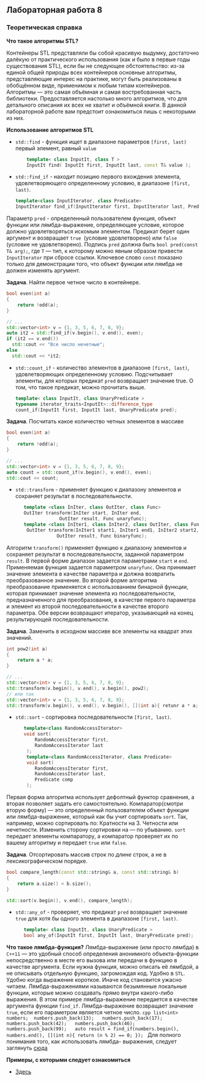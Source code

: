## Лабораторная работа 8

### Теоретическая справка
**Что такое алгоритмы STL?**

Контейнеры STL представляли бы собой красивую выдумку, достаточно далёкую от
практического использования (как и было в первые годы существования STL),
если бы не следующее обстоятельство: из-за единой общей природы всех контейнеров
основные алгоритмы, представляющие интерес на практике, могут быть реализованы
в обобщённом виде, применимом к любым типам контейнеров. Алгоритмы — это самая
объёмная и самая востребованная часть библиотеки. Предоставляется настолько много
алгоритмов, что для детального описания их всех не хватит и объёмной книги.
В данной лабораторной работе вам предстоит ознакомиться лишь с некоторыми из них.

**Использование алгоритмов STL**

* `std::find` - функция ищет в диапазоне параметров `[first, last)` первый элемент, равный `value`
    ```cpp
        template< class InputIt, class T >
        InputIt find( InputIt first, InputIt last, const T& value );
    ```    


* `std::find_if` - находит позицию первого вхождения элемента, удовлетворяющего определенному условию,
в диапазоне `[first, last)`.
    ```cpp
    template<class InputIterator, class Predicate> 
    InputIterator find_if(InputIterator first, InputIterator last, Predicate pred);
    ```
Параметр `pred` - определенный пользователем функция, объект функции или лямбда-выражение,
определяющее условие, которое должно удовлетворяться искомым элементом. Предикат
берет один аргумент и возвращает `true `(условие удовлетворено) или `false` (условие
не удовлетворено). Подпись `pred` должна быть `bool pred(const T& arg);`, где `T` — тип,
к которому можно явным образом привести `InputIterator` при сбросе ссылки. Ключевое
слово `const` показано только для демонстрации того, что объект функции или лямбда
не должен изменять аргумент.

**Задача**. Найти первое четное число в контейнере.
```cpp
bool even(int a)
{
    return !odd(a);
}

// ...
std::vector<int> v = {1, 3, 5, 6, 7, 8, 9};
auto it2 = std::find_if(v.begin(), v.end(), even);
if (it2 == v.end())
  std::cout << "Все число нечетные";
else
  std::cout << *it2;
```

* `std::count_if` - количество элементов в диапазоне `[first, last)`, удовлетворяющих определенному
условию. Подсчитывает элементы, для которых предикат `pred` возвращает значение true. О том,
что такое предикат, можно прочитать выше.
     ```cpp
     template< class InputIt, class UnaryPredicate >
     typename iterator_traits<InputIt>::difference_type
     count_if(InputIt first, InputIt last, UnaryPredicate pred);
     ```
 
 **Задача**. Посчитать какое количество четных элементов в массиве
```cpp
bool even(int a)
{
    return !odd(a);
}

// ...
std::vector<int> v = {1, 3, 5, 6, 7, 8, 9};
auto count = std::count_if(v.begin(), v.end(), even);
std::cout << count;
```

* `std::transform` - применяет функцию к диапазону элементов и сохраняет результат в последовательности.
    ```cpp
       template <class InIter, class OutIter, class Funс>
	   OutIter transform(InIter start, InIter end,
				    OutIter result, Func unaryfunc);
       template <class InIter1, class InIter2, class OutIter, class Func>
	    OutIter transform(InIter1 start1, InIter1 end1, InIter2 start2,
				   OutIter result, Func binaryfunc);
	```
Алгоритм `transform()` применяет функцию к диапазону элементов и сохраняет результат
в последовательности, заданной параметром `result`. В первой форме диапазон задается
параметрами `start` и `end`. Применяемая функция задается параметром `unaryfunc`. 
Она принимает значение элемента в качестве параметра и должна возвратить преобразованное
значение.
Во второй форме алгоритма преобразование применяется с использованием бинарной функции,
которая принимает значение элемента из последовательности, предназначенного для преобразования,
в качестве первого параметра и элемент из второй последовательности в качестве второго параметра.
Обе версии возвращают итератор, указывающий на конец результирующей последовательности.

**Задача**. Заменить в исходном массиве все элементы на квадрат этих значений.
```cpp
int pow2(int a)
{
    return a * a;
}

// ...
std::vector<int> v = {1, 3, 5, 6, 7, 8, 9};
std::transform(v.begin(), v.end(), v.begin(), pow2);
// или так
std::vector<int> v = {1, 3, 5, 6, 7, 8, 9};
std::transform(v.begin(), v.end(), v.begin(), [](int a){ retunr a * a; });
```

* `std::sort` - сортировка последовательности `[first, last)`.
    ```cpp
       template<class RandomAccessIterator>
       void sort(
           RandomAccessIterator first, 
           RandomAccessIterator last
        );
        template<class RandomAccessIterator, class Predicate>
        void sort(
           RandomAccessIterator first, 
           RandomAccessIterator last, 
           Predicate comp
        );
    ```
Первая форма алгоритма использует дефолтный функтор сравнения, а вторая позволяет
задать его самостоятельно.
Компаратор(смотри вторую форму) — это определенный пользователем объект функции
или лямбда-выражение, который как бы учит
сортировать `sort`. Так, например, можно сортировать по:
Кратности на 3.
Четности или нечетности.
Изменить сторону сортировки на — по убыванию.
`sort` передает элементы компаратору, а компаратор проверяет их по вашему
алгоритму и передает `true` или `false`.

**Задача**. Отсортировать массив строк по *длине* строк, а не в лексикографическом порядке.
```cpp
bool compare_length(const std::string& a, const std::string& b)
{
    return a.size() < b.size();
}

std::sort(v.begin(), v.end(), compare_length);
```


* `std::any_of` - проверяет, что предикат `pred` возвращает значение `true` для хотя бы одного элемента
в диапазоне `[first, last)`.
    ```cpp
       template< class InputIt, class UnaryPredicate >
       bool any_of(InputIt first, InputIt last, UnaryPredicate pred);
    ```

**Что такое лямбда-функция?**
Лямбда-выражение (или просто лямбда) в `C++11` — это удобный способ определения анонимного
объекта-функции непосредственно в месте его вызова или передачи в функцию в качестве аргумента.
Если нужна функция, можно описать её лямбдой, а не описывать отдельную функцию, загромождая код.
Удобно в `STL`. Удобно когда выражение короткое. Иначе код становится ужасно читаем. 
Лямбда-выражениями называются безымянные локальные функции, которые можно создавать
прямо внутри какого-либо выражения.
В этом примере лямбда-выражение передается в качестве аргумента функции `find_if`. 
Лямбда-выражение возвращает значение `true`, если его параметром является четное число.
    ```cpp
       list<int> numbers; 
       numbers.push_back(13);  
       numbers.push_back(17);  
       numbers.push_back(42);  
       numbers.push_back(46);  
       numbers.push_back(99);  
       auto result = find_if(numbers.begin(), numbers.end(),
                             [](int n){ return (n % 2) == 0; });
    ```
Для полного понимания того, как использовать лямбда- выражения, следует заглянуть 
[сюда](https://msdn.microsoft.com/ru-ru/library/dd293599.aspx)

**Примеры, с которыми следует ознакомиться**
* [Здесь](https://github.com/bmstu-iu8-cpp/cpp-beginner-2017/tree/master/lab8)
